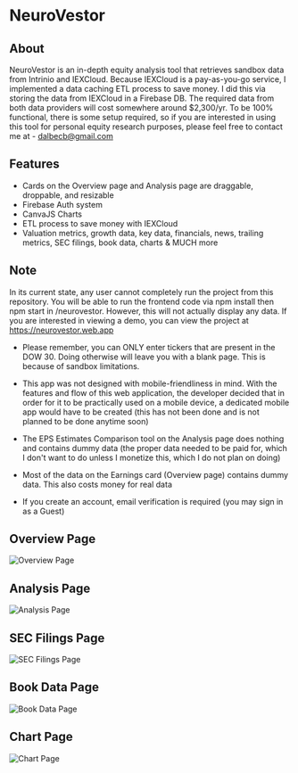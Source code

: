 # NeuroVestor

## About
NeuroVestor is an in-depth equity analysis tool that retrieves sandbox data from Intrinio and IEXCloud. Because IEXCloud is a pay-as-you-go service, I implemented a data caching ETL process to save money. I did this via storing the data from IEXCloud in a Firebase DB. The required data from both data providers will cost somewhere around $2,300/yr. To be 100% functional, there is some setup required, so if you are interested in using this tool for personal equity research purposes, please feel free to contact me at - dalbecb@gmail.com

## Features
- Cards on the Overview page and Analysis page are draggable, droppable, and resizable
- Firebase Auth system
- CanvaJS Charts
- ETL process to save money with IEXCloud
- Valuation metrics, growth data, key data, financials, news, trailing metrics, SEC filings, book data, charts & MUCH more

## Note
In its current state, any user cannot completely run the project from this repository. You will be able to run the frontend code via npm install then npm start in /neurovestor. However, this will not actually display any data. If you are interested in viewing a demo, you can view the project at https://neurovestor.web.app

- Please remember, you can ONLY enter tickers that are present in the DOW 30. Doing otherwise will leave you with a blank page. This is because of sandbox limitations.

- This app was not designed with mobile-friendliness in mind. With the features and flow of this web application, the developer decided that in order for it to be practically used on a mobile device, a dedicated mobile app would have to be created (this has not been done and is not planned to be done anytime soon)

- The EPS Estimates Comparison tool on the Analysis page does nothing and contains dummy data (the proper data needed to be paid for, which I don't want to do unless I monetize this, which I do not plan on doing)

- Most of the data on the Earnings card (Overview page) contains dummy data. This also costs money for real data

- If you create an account, email verification is required (you may sign in as a Guest)

## Overview Page
![Overview Page](https://i.gyazo.com/aec1a821ca6325d0cca439a718a9e54d.png)

## Analysis Page
![Analysis Page](https://i.gyazo.com/3e39d28396ebed055999d90032f65ef2.png)

## SEC Filings Page
![SEC Filings Page](https://i.gyazo.com/76b1509745d909c765d8eb2f1fef1155.png)

## Book Data Page
![Book Data Page](https://i.gyazo.com/9bc6c6e766442d7070dda1ae0e7e31f1.png)

## Chart Page
![Chart Page](https://i.gyazo.com/cc5272db5248411a005283ac8dcaec78.png)
